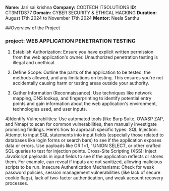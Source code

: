 **Name:** Jari sai krishna
**Company:** CODTECH ITSOLUTIONS
**ID:** CT3MTDS77
**Domain:** CYBER SECURITY & ETHICAL HACKING
**Duration:** August 17th 2024 to November 17th 2024
**Mentor:** Neela Santhu


##Overview of the Project

### project: WEB APPLICATION PENETRATION TESTING

1) Establish Authorization: Ensure you have explicit written permission from the web application's owner. Unauthorized penetration testing is illegal and unethical.

2) Define Scope: Outline the parts of the application to be tested, the methods allowed, and any limitations on testing. This ensures you're not accidentally causing harm or testing areas outside your authority.

3) Gather Information (Reconnaissance): Use techniques like network mapping, DNS lookup, and fingerprinting to identify potential entry points and gain information about the web application's environment, technologies used, and user inputs.

4)Identify Vulnerabilities: Use automated tools (like Burp Suite, OWASP ZAP, and Nmap) to scan for common vulnerabilities, then manually investigate promising findings. Here’s how to approach specific types:
SQL Injection: Attempt to input SQL statements into input fields (especially those related to databases like login forms or search bars) to see if the application exposes data or errors. Use payloads like OR 1=1, ' UNION SELECT, or other crafted SQL queries to test for injection points.
Cross-Site Scripting (XSS): Inject JavaScript payloads in input fields to see if the application reflects or stores them. For example, <script>alert('XSS')</script> can reveal if inputs are not sanitized, allowing malicious scripts to be run.
Insecure Authentication Mechanisms: Check for weak password policies, session management vulnerabilities (like lack of secure cookie flags), lack of two-factor authentication, and weak account recovery processes.

